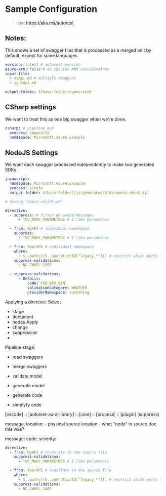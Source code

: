 # Sample Configuration

> see https://aka.ms/autorest

## Notes:

This shows a set of swagger files that is processed as a merged unit by default, except for some languages

```yaml
version: latest # autorest version
azure-arm: false # no special ARM consideratons
input-file:
  - myApi.md # multiple swaggers
  - yourApi.md

output-folder: $(base-folder)/generated
```

## CSharp settings

We want to treat this as one big swagger when we're done.

```yaml
csharp: # pipeline def
  process: composite
  namespace: Microsoft.Azure.Example
```

## NodeJS Settings

We want each swagger processed independently to make two generated SDKs

```yaml
javascript:
  namespace: Microsoft.Azure.Example
  process: single
  output-folder: $(base-folder)/js/generated/$(document:identity)
```

```yaml
# during "azure-validtion"

directive:
  - suppress: # filter on event/messages
      - TOO_MANY_PARAMETERS # I like parameters

  - from: MyAPI # individual namespace
    suppress:
      - TOO_MANY_PARAMETERS # I like parameters

  - from: YourAPI # individual namespace
    where:
      - $..paths[($..operationId["legacy_*"])] # restrict which paths this applies to based on operationId
    suppress-validations:
      - NO_CAMEL_CASE

  - suppress-validations:
      - Details:
          code: FOO_BAR_BIN
          validationCategory: WHATVER
          providerNamespace: something
```

Applying a directive:
Select

- stage
- document
- nodes
  Apply
- change
- suppression
-

Pipeline stage:

- read swaggers
- merge swaggers
- validate model
- generate model

- generate code
- simplyfy code

[vscode] :: [autorest-as-a-library] :: [core] :: [process] :: [plugin]
(suppress)

message:
location: - physical source location - what "node" in source doc this was?

message:
code:
severity:

```yaml
directive:
  - from: MyAPI # translate to the source file
    suppress-validations:
      - TOO_MANY_PARAMETERS # I like parameters

  - from: YourAPI # translate to the source file
    where:
      - $..paths[($..operationId["legacy_*"])] # restrict which paths this applies to based on operationId
    suppress-validations:
      - NO_CAMEL_CASE
```
